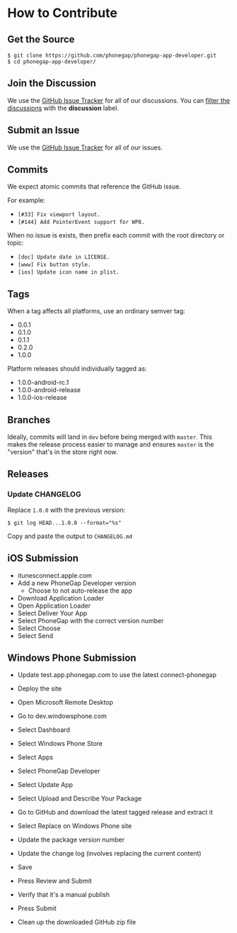 # How to Contribute

## Get the Source

    $ git clone https://github.com/phonegap/phonegap-app-developer.git
    $ cd phonegap-app-developer/

## Join the Discussion

We use the [GitHub Issue Tracker][issue-url] for all of our discussions.
You can [filter the discussions][filter-url] with the **discussion** label.

## Submit an Issue

We use the [GitHub Issue Tracker][issue-url] for all of our issues.

## Commits

We expect atomic commits that reference the GitHub issue.

For example:

- `[#33] Fix viewport layout.`
- `[#144] Add PointerEvent support for WP8.`

When no issue is exists, then prefix each commit with the root directory or topic:

- `[doc] Update date in LICENSE.`
- `[www] Fix button style.`
- `[ios] Update icon name in plist.`

## Tags

When a tag affects all platforms, use an ordinary semver tag:

- 0.0.1
- 0.1.0
- 0.1.1
- 0.2.0
- 1.0.0

Platform releases should individually tagged as:

- 1.0.0-android-rc.1
- 1.0.0-android-release
- 1.0.0-ios-release

## Branches

Ideally, commits will land in `dev` before being merged with `master`. This makes the release process easier to manage and ensures `master` is the "version" that's in the store right now.

## Releases

### Update CHANGELOG

Replace `1.0.0` with the previous version:

    $ git log HEAD...1.0.0 --format="%s"

Copy and paste the output to `CHANGELOG.md`

## iOS Submission

- itunesconnect.apple.com
- Add a new PhoneGap Developer version
  - Choose to not auto-release the app
- Download Application Loader
- Open Application Loader
- Select Deliver Your App
- Select PhoneGap with the correct version number
- Select Choose
- Select Send

## Windows Phone Submission

- Update test.app.phonegap.com to use the latest connect-phonegap
- Deploy the site

- Open Microsoft Remote Desktop
- Go to dev.windowsphone.com
- Select Dashboard
- Select Windows Phone Store
- Select Apps
- Select PhoneGap Developer
- Select Update App
- Select Upload and Describe Your Package
- Go to GitHub and download the latest tagged release and extract it
- Select Replace on Windows Phone site
- Update the package version number
- Update the change log (involves replacing the current content)
- Save
- Press Review and Submit
- Verify that it's a manual publish
- Press Submit
- Clean up the downloaded GitHub zip file

[issue-url]: https://github.com/phonegap/phonegap-app-developer/issues
[filter-url]: https://github.com/phonegap/phonegap-app-developer/issues?labels=discussion&page=1&state=open
